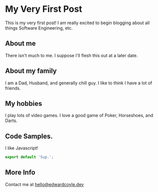 # My Very First Post

This is my very first post!  I am really excited to begin blogging about all things Software Engineering, etc.

## About me

There isn't much to me.  I suppose I'll flesh this out at a later date.

## About my family

I am a Dad, Husband, and generally chill guy.  I like to think I have a lot of friends.

## My hobbies

I play lots of video games.  I love a good game of Poker, Horseshoes, and Darts.

## Code Samples.

I like Javascript!

```js
export default 'Sup.';
```

## More Info

Contact me at hello@edwardcoyle.dev
